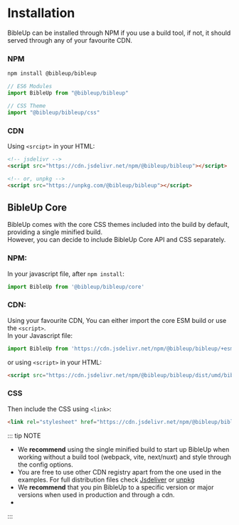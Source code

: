 # Installation
BibleUp can be installed through NPM if you use a build tool, if not, it should served through any of your favourite CDN.

### NPM

``` bash
npm install @bibleup/bibleup
```
``` js
// ES6 Modules
import BibleUp from "@bibleup/bibleup"

// CSS Theme 
import "@bibleup/bibleup/css"
```

### CDN

Using `<srcipt>` in your HTML:

``` html
<!-- jsdelivr -->
<script src="https://cdn.jsdelivr.net/npm/@bibleup/bibleup"></script>

<!-- or, unpkg -->
<script src="https://unpkg.com/@bibleup/bibleup"></script>
```

## BibleUp Core
BibleUp comes with the core CSS themes included into the build by default, providing a single minified build.<br>However, you can decide to include BibleUp Core API and CSS separately.

### NPM:
 
In your javascript file, after `npm install`:

``` js
import BibleUp from '@bibleup/bibleup/core'
```

### CDN:
Using your favourite CDN, You can either import the core ESM build or use the `<script>`.
<br>
In your Javascript file: 

``` js
import BibleUp from 'https://cdn.jsdelivr.net/npm/@bibleup/bibleup/+esm'
```


or using `<script>` in your HTML:

``` html
<script src="https://cdn.jsdelivr.net/npm/@bibleup/bibleup/dist/umd/bibleup-core.min.js "></script>
```

### CSS

Then include the CSS using `<link>`:

``` html
<link rel="stylesheet" href="https://cdn.jsdelivr.net/npm/@bibleup/bibleup/dist/css/bibleup.css">
```

::: tip NOTE
- We **recommend** using the single minified build to start up BibleUp when working without a build tool (webpack, vite, next/nuxt) and style through the config options.
- You are free to use other CDN registry apart from the one used in the examples. For full distribution files check [Jsdeliver](https://www.jsdelivr.com/package/npm/@bibleup/bibleup) or [unpkg](https://unpkg.com/browse/@bibleup/bibleup/)
- We **recommend** that you pin BibleUp to a specific version or major versions when used in production and through a cdn.
- 
:::
